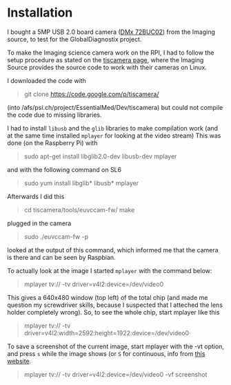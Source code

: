 # Installation
I bought a 5MP USB 2.0 board camera ([DMx 72BUC02](http://www.theimagingsource.com/en_US/products/oem-cameras/usb-cmos-mono/dmm72buc02ml/))
from the Imaging source, to test for the GlobalDiagnostix project.

To make the Imaging science camera work on the RPI, I had to follow the setup
procedure as stated on the [tiscamera page](http://code.google.com/p/tiscamera/wiki/GettingStartedCMOSUVC),
where the Imaging Source provides the source code to work with their cameras on
Linux.

I downloaded the code with
> git clone https://code.google.com/p/tiscamera/

(into /afs/psi.ch/project/EssentialMed/Dev/tiscamera) but could not compile the
code due to missing libraries.

I had to install `libusb` and the `glib` libraries to make compilation work (and
at the same time installed `mplayer` for looking at the video stream)
This was done (on the Raspberry Pi) with
> sudo apt-get install libglib2.0-dev libusb-dev mplayer

and with the following command on SL6
> sudo yum install libglib* libusb* mplayer

Afterwards I did this
> cd tiscamera/tools/euvccam-fw/
> make

plugged in the camera
> sudo ./euvccam-fw -p

looked at the output of this command, which informed me that the camera is there
and can be seen by Raspbian.

To actually look at the image I started `mplayer` with the command below:
> mplayer tv:// -tv driver=v4l2:device=/dev/video0

This gives a 640x480 window (top left) of the total chip (and made me question
my screwdriver skills, because I suspected that I atteched the lens holder
completely wrong).
So, to see the whole chip, start mplayer like this
> mplayer tv:// -tv driver=v4l2:width=2592:height=1922:device=/dev/video0·

To save a screenshot of the current image, start mplayer with the -vt option,
and press `s` while the image shows (or `S` for continuous, info from [this
website](https://lorenzod8n.wordpress.com/2007/05/23/screenshots-with-mplayer/).
> mplayer tv:// -tv driver=v4l2:device=/dev/video0 -vf screenshot
